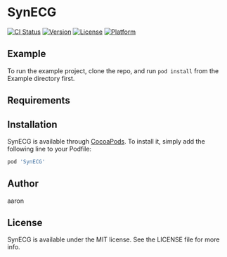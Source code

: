 # SynECG

[![CI Status](https://img.shields.io/travis/aaron/SynECG.svg?style=flat)](https://travis-ci.org/aaron/SynECG)
[![Version](https://img.shields.io/cocoapods/v/SynECG.svg?style=flat)](https://cocoapods.org/pods/SynECG)
[![License](https://img.shields.io/cocoapods/l/SynECG.svg?style=flat)](https://cocoapods.org/pods/SynECG)
[![Platform](https://img.shields.io/cocoapods/p/SynECG.svg?style=flat)](https://cocoapods.org/pods/SynECG)

## Example

To run the example project, clone the repo, and run `pod install` from the Example directory first.

## Requirements

## Installation

SynECG is available through [CocoaPods](https://cocoapods.org). To install
it, simply add the following line to your Podfile:

```ruby
pod 'SynECG'
```

## Author

aaron

## License

SynECG is available under the MIT license. See the LICENSE file for more info.
